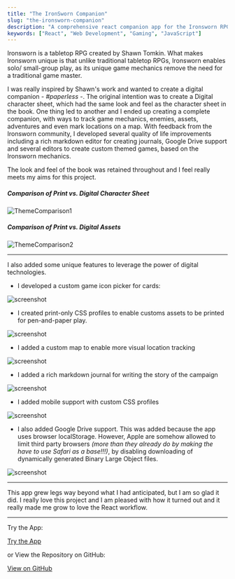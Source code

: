```yaml
---
title: "The IronSworn Companion"
slug: "the-ironsworn-companion"
description: "A comprehensive react companion app for the Ironsworn RPG"
keywords: ["React", "Web Development", "Gaming", "JavaScript"]
---
```


Ironsworn is a tabletop RPG created by Shawn Tomkin. What makes Ironsworn unique is that unlike traditional tabletop RPGs, Ironsworn enables solo/ small-group play, as its unique game mechanics remove the need for a traditional game master.

I was really inspired by Shawn's work and wanted to create a digital companion _- #paperless -_. The original intention was to create a Digital character sheet, which had the same look and feel as the character sheet in the book. One thing led to another and I ended up creating a complete companion, with ways to track game mechanics, enemies, assets, adventures and even mark locations on a map. With feedback from the Ironsworn community, I developed several quality of life improvements including a rich markdown editor for creating journals, Google Drive support and several editors to create custom themed games, based on the Ironsworn mechanics.

The look and feel of the book was retained throughout and I feel really meets my aims for this project.

##### Comparison of Print vs. Digital Character Sheet

![ThemeComparison1](/next-portfolio/project-images/the-ironsworn-companion/1.png)

##### Comparison of Print vs. Digital Assets

![ThemeComparison2](/next-portfolio/project-images/the-ironsworn-companion/2.png)

---

I also added some unique features to leverage the power of digital technologies.

- I developed a custom game icon picker for cards:

![screenshot](/next-portfolio/project-images/the-ironsworn-companion/3.png)

- I created print-only CSS profiles to enable customs assets to be printed for pen-and-paper play.

![screenshot](/next-portfolio/project-images/the-ironsworn-companion/4.png)

- I added a custom map to enable more visual location tracking

![screenshot](/next-portfolio/project-images/the-ironsworn-companion/5.png)

- I added a rich markdown journal for writing the story of the campaign

![screenshot](/next-portfolio/project-images/the-ironsworn-companion/6.png)

- I added mobile support with custom CSS profiles

![screenshot](/next-portfolio/project-images/the-ironsworn-companion/7.png)

- I also added Google Drive support. This was added because the app uses browser localStorage. However, Apple are somehow allowed to limit third party browsers _(more than they already do by making the have to use Safari as a base!!!)_, by disabling downloading of dynamically generated Binary Large Object files.

![screenshot](/next-portfolio/project-images/the-ironsworn-companion/8.png)

---

This app grew legs way beyond what I had anticipated, but I am so glad it did. I really love this project and I am pleased with how it turned out and it really made me grow to love the React workflow.

---

Try the App:

<a className="btn btn-dark" href="https://gcoulby.github.io/IronswornCompanion/"  target="_blank" rel="noopener noreferrer"><i className="fa fa-globe"></i> Try the App</a>

or View the Repository on GitHub:

<a className="btn btn-dark" href="https://github.com/gcoulby/IronswornCompanion"  target="_blank" rel="noopener noreferrer"><i className="fa fa-github"></i> View on GitHub</a>
